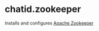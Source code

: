 chatid.zookeeper
================

Installs and configures [Apache Zookeeper](https://zookeeper.apache.org/)
